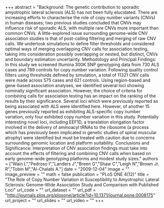 +++
abstract = "Background: The genetic contribution to sporadic amyotrophic lateral sclerosis (ALS) has not been fully elucidated. There are increasing efforts to characterise the role of copy number variants (CNVs) in human diseases; two previous studies concluded that CNVs may influence risk of sporadic ALS, with multiple rare CNVs more important than common CNVs. A little-explored issue surrounding genome-wide CNV association studies is that of post-calling filtering and merging of raw CNV calls. We undertook simulations to define filter thresholds and considered optimal ways of merging overlapping CNV calls for association testing, taking into consideration possibly overlapping or nested, but distinct, CNVs and boundary estimation uncertainty. Methodology and Principal Findings: In this study we screened Illumina 300K SNP genotyping data from 730 ALS cases and 789 controls for copy number variation. Following quality control filters using thresholds defined by simulation, a total of 11321 CNV calls were made across 575 cases and 621 controls. Using region-based and gene-based association analyses, we identified several loci showing nominally significant association. However, the choice of criteria for combining calls for association testing has an impact on the ranking of the results by their significance. Several loci which were previously reported as being associated with ALS were identified here. However, of another 15 genes previously reported as exhibiting ALS-specific copy number variation, only four exhibited copy number variation in this study. Potentially interesting novel loci, including EEF1D, a translation elongation factor involved in the delivery of aminoacyl tRNAs to the ribosome (a process which has previously been implicated in genetic studies of spinal muscular atrophy) were identified but must be treated with caution due to concerns surrounding genomic location and platform suitability. Conclusions and Significance: Interpretation of CNV association findings must take into account the effects of filtering and combining CNV calls when based on early genome-wide genotyping platforms and modest study sizes."
authors = ["Wain L","Pedroso I","Landers J","Breen G","Shaw C","Leigh N","Brown Jr. R","Tobin M","Al-Chalabi A."]
date = "2009-12-04"
image = ""
image_preview = ""
math = false
publication = "PLoS ONE 4(12)"
title = "The Role of Copy Number Variation in Susceptibility to Amyotrophic Lateral Sclerosis: Genome-Wide Association Study and Comparison with Published Loci" 
url_code = ""
url_dataset = ""
url_pdf = "http://journals.plos.org/plosone/article?id=10.1371/journal.pone.0008175"
url_project = ""
url_slides = ""
url_video = ""
+++

